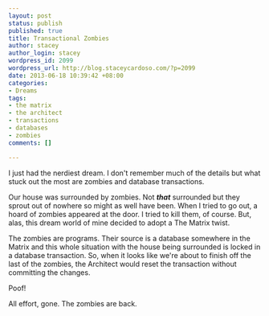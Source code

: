 ```yaml
--- 
layout: post
status: publish
published: true
title: Transactional Zombies
author: stacey
author_login: stacey
wordpress_id: 2099
wordpress_url: http://blog.staceycardoso.com/?p=2099
date: 2013-06-18 10:39:42 +08:00
categories: 
- Dreams
tags: 
- the matrix
- the architect
- transactions
- databases
- zombies
comments: []

---
```

I just had the nerdiest dream. I don't remember much of the details but what stuck out the most are zombies and database transactions.

Our house was surrounded by zombies. Not <strong><em>that</em></strong> surrounded but they sprout out of nowhere so might as well have been. When I tried to go out, a hoard of zombies appeared at the door. I tried to kill them, of course. But, alas, this dream world of mine decided to adopt a The Matrix twist.

The zombies are programs. Their source is a database somewhere in the Matrix and this whole situation with the house being surrounded is locked in a database transaction. So, when it looks like we're about to finish off the last of the zombies, the Architect would reset the transaction without committing the changes.

Poof!

All effort, gone. The zombies are back.

